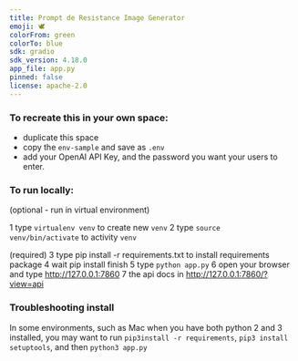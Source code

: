 ```yaml
---
title: Prompt de Resistance Image Generator
emoji: 🕊️
colorFrom: green
colorTo: blue
sdk: gradio
sdk_version: 4.18.0
app_file: app.py
pinned: false
license: apache-2.0
---
```


### To recreate this in your own space:

* duplicate this space
* copy the `env-sample` and save as `.env`
* add your OpenAI API Key, and the password you want your users to enter.

### To run locally:

(optional - run in virtual environment)

1	type `virtualenv venv` to create new `venv`
2	type `source venv/bin/activate` to activity `venv`

(required)
3	type pip install -r requirements.txt to install requirements package
4	wait pip install finish
5	type `python app.py`
6	open your browser and type http://127.0.0.1:7860
7	the api docs in http://127.0.0.1:7860/?view=api

### Troubleshooting install

In some environments, such as Mac when you have both python 2 and 3 installed, you may want to run `pip3install -r requirements`, `pip3 install setuptools`, and then `python3 app.py`